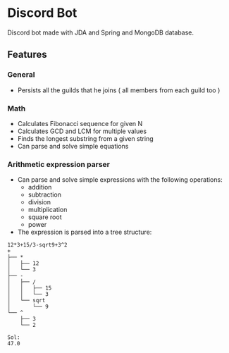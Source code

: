# Discord Bot
Discord bot made with JDA and Spring and MongoDB database.


## Features
### General
* Persists all the guilds that he joins ( all members from each guild too )

### Math
* Calculates Fibonacci sequence for given N
* Calculates GCD and LCM for multiple values
* Finds the longest substring from a given string
* Can parse and solve simple equations

### Arithmetic expression parser
* Can parse and solve simple expressions with the following operations:
    * addition
    * subtraction
    * division
    * multiplication
    * square root
    * power
* The expression is parsed into a tree structure:
```
12*3+15/3-sqrt9+3^2
+
├── *
│   ├── 12
│   └── 3
├── -
│   ├── /
│   │   ├── 15
│   │   └── 3
│   └── sqrt
│       └── 9
└── ^
    ├── 3
    └── 2

Sol:
47.0
```
